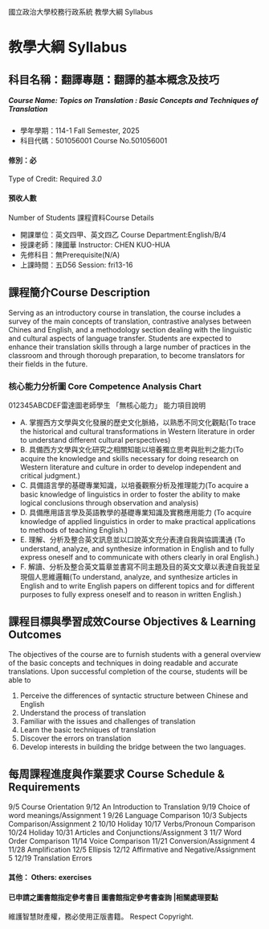 國立政治大學校務行政系統 教學大綱 Syllabus
# 教學大綱 Syllabus
##  科目名稱：翻譯專題：翻譯的基本概念及技巧
#####  Course Name: Topics on Translation : Basic Concepts and Techniques of Translation
  * 學年學期：114-1 Fall Semester, 2025 
  * 科目代碼：501056001 Course No.501056001
#### 修別：必
Type of Credit: Required 
_3.0_
#### 預收人數
Number of Students
課程資料Course Details
  * 開課單位：英文四甲、英文四乙 Course Department:English/B/4 
  * 授課老師：陳國華 Instructor: CHEN KUO-HUA 
  * 先修科目：無Prerequisite(N/A)
  * 上課時間：五D56 Session: fri13-16
##  課程簡介Course Description
Serving as an introductory course in translation, the course includes a survey of the main concepts of translation, contrastive analyses between Chines and English, and a methodology section dealing with the linguistic and cultural aspects of language transfer. Students are expected to enhance their translation skills through a large number of practices in the classroom and through thorough preparation, to become translators for their fields in the future.
###  核心能力分析圖 Core Competence Analysis Chart
012345ABCDEF雷達圖老師學生
「無核心能力」 
能力項目說明
  * A. 掌握西方文學與文化發展的歷史文化脈絡，以熟悉不同文化觀點(To trace the historical and cultural transformations in Western literature in order to understand different cultural perspectives)
  * B. 具備西方文學與文化研究之相關知能以培養獨立思考與批判之能力(To acquire the knowledge and skills necessary for doing research on Western literature and culture in order to develop independent and critical judgment.)
  * C. 具備語言學的基礎專業知識，以培養觀察分析及推理能力(To acquire a basic knowledge of linguistics in order to foster the ability to make logical conclusions through observation and analysis)
  * D. 具備應用語言學及英語教學的基礎專業知識及實務應用能力 (To acquire knowledge of applied linguistics in order to make practical applications to methods of teaching English.)
  * E. 理解、分析及整合英文訊息並以口說英文充分表達自我與協調溝通 (To understand, analyze, and synthesize information in English and to fully express oneself and to communicate with others clearly in oral English.)
  * F. 解讀、分析及整合英文篇章並書寫不同主題及目的英文文章以表達自我並呈現個人思維邏輯(To understand, analyze, and synthesize articles in English and to write English papers on different topics and for different purposes to fully express oneself and to reason in written English.)
##  課程目標與學習成效Course Objectives & Learning Outcomes 
The objectives of the course are to furnish students with a general overview of the basic concepts and techniques in doing readable and accurate translations. Upon successful completion of the course, students will be able to
1) Perceive the differences of syntactic structure between Chinese and English
2) Understand the process of translation
3) Familiar with the issues and challenges of translation
4) Learn the basic techniques of translation
5) Discover the errors on translation
6) Develop interests in building the bridge between the two languages.
##  每周課程進度與作業要求 Course Schedule & Requirements
9/5 Course Orientation
9/12 An Introduction to Translation
9/19 Choice of word meanings/Assignment 1
9/26 Language Comparison
10/3 Subjects Comparison/Assignment 2
10/10 Holiday
10/17 Verbs/Pronoun Comparison 
10/24 Holiday
10/31 Articles and Conjunctions/Assignment 3
11/7 Word Order Comparison
11/14 Voice Comparison
11/21 Conversion/Assignment 4
11/28 Amplification
12/5 Ellipsis
12/12 Affirmative and Negative/Assignment 5
12/19 Translation Errors 
####  其他： Others: exercises 
####  已申請之圖書館指定參考書目  圖書館指定參考書查詢 |相關處理要點
維護智慧財產權，務必使用正版書籍。 Respect Copyright.